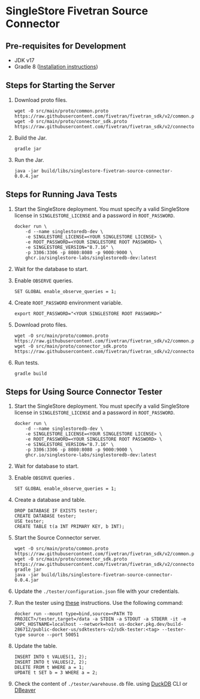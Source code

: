# SingleStore Fivetran Source Connector

## Pre-requisites for Development

- JDK v17
- Gradle 8 ([Installation instructions](https://gradle.org/install/#manually))

## Steps for Starting the Server

1. Download proto files.
   
   ```
   wget -O src/main/proto/common.proto https://raw.githubusercontent.com/fivetran/fivetran_sdk/v2/common.proto
   wget -O src/main/proto/connector_sdk.proto https://raw.githubusercontent.com/fivetran/fivetran_sdk/v2/connector_sdk.proto
   ```

2. Build the Jar.

   ```
   gradle jar
   ```

3. Run the Jar.

   ```
   java -jar build/libs/singlestore-fivetran-source-connector-0.0.4.jar
   ```

## Steps for Running Java Tests

1. Start the SingleStore deployment.
   You must specify a valid SingleStore license in `SINGLESTORE_LICENSE` and a password in
   `ROOT_PASSWORD`.

   ```
   docker run \
       -d --name singlestoredb-dev \
       -e SINGLESTORE_LICENSE=<YOUR SINGLESTORE LICENSE> \
       -e ROOT_PASSWORD=<YOUR SINGLESTORE ROOT PASSWORD> \
       -e SINGLESTORE_VERSION="8.7.16" \
       -p 3306:3306 -p 8080:8080 -p 9000:9000 \
       ghcr.io/singlestore-labs/singlestoredb-dev:latest
   ```

2. Wait for the database to start.

3. Enable `OBSERVE` queries.
   
   ```
   SET GLOBAL enable_observe_queries = 1;
   ```

4. Create `ROOT_PASSWORD` environment variable.

   ```
   export ROOT_PASSWORD="<YOUR SINGLESTORE ROOT PASSWORD>"
   ```

5. Download proto files.
   
   ```
   wget -O src/main/proto/common.proto https://raw.githubusercontent.com/fivetran/fivetran_sdk/v2/common.proto
   wget -O src/main/proto/connector_sdk.proto https://raw.githubusercontent.com/fivetran/fivetran_sdk/v2/connector_sdk.proto
   ```

6. Run tests.

   ```
   gradle build
   ```

## Steps for Using Source Connector Tester

1. Start the SingleStore deployment.
   You must specify a valid SingleStore license in `SINGLESTORE_LICENSE` and a password in
   `ROOT_PASSWORD`.

   ```
   docker run \
       -d --name singlestoredb-dev \
       -e SINGLESTORE_LICENSE=<YOUR SINGLESTORE LICENSE> \
       -e ROOT_PASSWORD=<YOUR SINGLESTORE ROOT PASSWORD> \
       -e SINGLESTORE_VERSION="8.7.16" \
       -p 3306:3306 -p 8080:8080 -p 9000:9000 \
       ghcr.io/singlestore-labs/singlestoredb-dev:latest
   ```

2. Wait for database to start.

3. Enable `OBSERVE` queries .

   ```
   SET GLOBAL enable_observe_queries = 1;
   ```

4. Create a database and table.

   ```
   DROP DATABASE IF EXISTS tester;
   CREATE DATABASE tester;
   USE tester;
   CREATE TABLE t(a INT PRIMARY KEY, b INT);
   ```

5. Start the Source Connector server.

   ```
   wget -O src/main/proto/common.proto https://raw.githubusercontent.com/fivetran/fivetran_sdk/v2/common.proto
   wget -O src/main/proto/connector_sdk.proto https://raw.githubusercontent.com/fivetran/fivetran_sdk/v2/connector_sdk.proto
   gradle jar
   java -jar build/libs/singlestore-fivetran-source-connector-0.0.4.jar
   ```

6. Update the `./tester/configuration.json` file with your credentials.

7. Run the tester using
   [these](https://github.com/fivetran/fivetran_sdk/blob/v2/tools/source-connector-tester/README.md) instructions.
   Use the following command:

   ```
   docker run --mount type=bind,source=<PATH TO PROJECT>/tester,target=/data -a STDIN -a STDOUT -a STDERR -it -e GRPC_HOSTNAME=localhost --network=host us-docker.pkg.dev/build-286712/public-docker-us/sdktesters-v2/sdk-tester:<tag> --tester-type source --port 50051
   ```

8. Update the table.

   ```
   INSERT INTO t VALUES(1, 2);
   INSERT INTO t VALUES(2, 2);
   DELETE FROM t WHERE a = 1;
   UPDATE t SET b = 3 WHERE a = 2;
   ```

9. Check the content of `./tester/warehouse.db` file.
   using [DuckDB](https://duckdb.org/docs/api/cli/overview.html) CLI
   or [DBeaver](https://duckdb.org/docs/guides/sql_editors/dbeaver)
